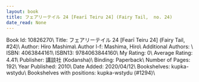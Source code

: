 ```yaml
---
layout: book
title: フェアリーテイル 24 [Fearī Teiru 24] (Fairy Tail,  no. 24)
date_read: None
---
```


Book Id: 10826270\ 
Title: フェアリーテイル 24 [Fearī Teiru 24] (Fairy Tail, #24)\ 
Author: Hiro Mashima\ 
Author l-f: Mashima, Hiro\ 
Additional Authors: \ 
ISBN: 4063844161\ 
ISBN13: 9784063844160\ 
My Rating: 0\ 
Average Rating: 4.41\ 
Publisher: 講談社 (Kodansha)\ 
Binding: Paperback\ 
Number of Pages: 192\ 
Year Published: 2010\ 
Date Added: 2020/04/12\ 
Bookshelves: kupka-wstydu\ 
Bookshelves with positions: kupka-wstydu (#1294)\ 

